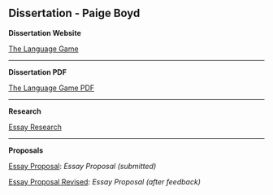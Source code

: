 ## Dissertation - Paige Boyd


**Dissertation Website**

[The Language Game](http://www.paigeboyd.co.uk/dissertation/index.html)

----

**Dissertation PDF**

[The Language Game PDF](http://www.paigeboyd.co.uk/dissertation/dissertation.pdf)

----

**Research**

[Essay Research](https://bsl-for-kids.tumblr.com/tagged/ixd502)

----

**Proposals**

[Essay Proposal](https://github.com/paigeboyd/Final-Year/blob/master/Dissertation/Essay-Proposal.md): *Essay Proposal (submitted)*

[Essay Proposal Revised](https://github.com/paigeboyd/Final-Year/blob/master/Dissertation/Proposal-REVISED.md): *Essay Proposal (after feedback)*
